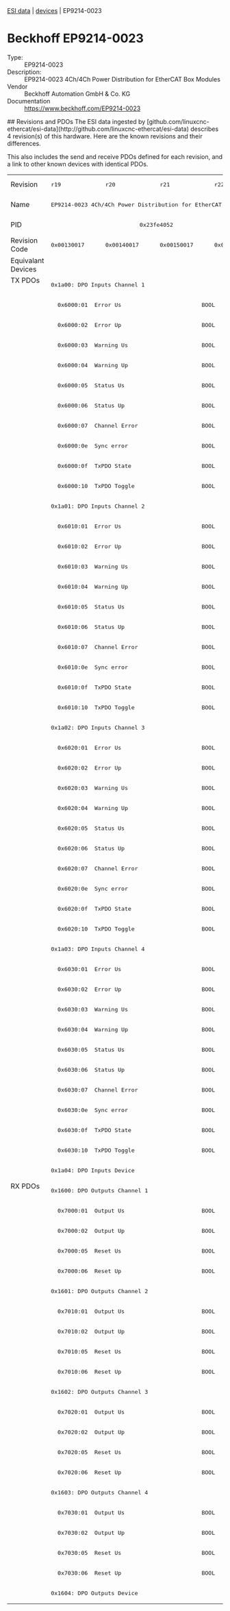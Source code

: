 <div class="nav"><a href="/esi-data">ESI data</a> | <a href="/esi-data/devices">devices</a> | EP9214-0023</div>

#  Beckhoff EP9214-0023

<dl>
  <dt>Type:</dt><dd>EP9214-0023</dd>
  <dt>Description:</dt><dd>EP9214-0023 4Ch/4Ch Power Distribution for EtherCAT Box Modules</dd>
  <dt>Vendor</dt><dd>Beckhoff Automation GmbH & Co. KG</dd>
  <dt>Documentation</dt><dd><a href="https://www.beckhoff.com/EP9214-0023">https://www.beckhoff.com/EP9214-0023</a></dd>
</dl>
## Revisions and PDOs
The ESI data ingested by [github.com/linuxcnc-ethercat/esi-data](http://github.com/linuxcnc-ethercat/esi-data) describes 4 revision(s) of this hardware.  Here are the known revisions and their differences.

This also includes the send and receive PDOs defined for each revision, and a link to other known devices with identical PDOs.

<table>
<tr >
<td class="first">Revision</td>
<td ><pre>r19</pre></td>
<td ><pre>r20</pre></td>
<td ><pre>r21</pre></td>
<td ><pre>r22</pre></td>
</tr>
<tr >
<td class="first">Name</td>
<td  colspan=4 align="center"><pre>EP9214-0023 4Ch/4Ch Power Distribution for EtherCAT Box Modules</pre></td>
</tr>
<tr >
<td class="first">PID</td>
<td  colspan=4 align="center"><pre>0x23fe4052</pre></td>
</tr>
<tr >
<td class="first">Revision Code</td>
<td ><pre>0x00130017</pre></td>
<td ><pre>0x00140017</pre></td>
<td ><pre>0x00150017</pre></td>
<td ><pre>0x00160017</pre></td>
</tr>
<tr >
<td class="first">Equivalant Devices</td>
<td  colspan=4 align="center"></td>
</tr>
<tr class="txpdo pdosection">
<td class="first" rowspan=45 valign=top>TX PDOs</td>
<td colspan=4 align="left"><pre>0x1a00: DPO Inputs Channel 1</pre></td>
<td></td>
</tr>
<tr class="txpdo">
<td  colspan=4 align="left"><pre>  0x6000:01  Error Us                        BOOL</pre></td>
</tr>
<tr class="txpdo">
<td  colspan=4 align="left"><pre>  0x6000:02  Error Up                        BOOL</pre></td>
</tr>
<tr class="txpdo">
<td  colspan=4 align="left"><pre>  0x6000:03  Warning Us                      BOOL</pre></td>
</tr>
<tr class="txpdo">
<td  colspan=4 align="left"><pre>  0x6000:04  Warning Up                      BOOL</pre></td>
</tr>
<tr class="txpdo">
<td  colspan=4 align="left"><pre>  0x6000:05  Status Us                       BOOL</pre></td>
</tr>
<tr class="txpdo">
<td  colspan=4 align="left"><pre>  0x6000:06  Status Up                       BOOL</pre></td>
</tr>
<tr class="txpdo">
<td  colspan=4 align="left"><pre>  0x6000:07  Channel Error                   BOOL</pre></td>
</tr>
<tr class="txpdo">
<td  colspan=4 align="left"><pre>  0x6000:0e  Sync error                      BOOL</pre></td>
</tr>
<tr class="txpdo">
<td  colspan=4 align="left"><pre>  0x6000:0f  TxPDO State                     BOOL</pre></td>
</tr>
<tr class="txpdo">
<td  colspan=4 align="left"><pre>  0x6000:10  TxPDO Toggle                    BOOL</pre></td>
</tr>
<tr class="txpdo pdosection">
<td  colspan=4 align="left"><pre>0x1a01: DPO Inputs Channel 2</pre></td>
</tr>
<tr class="txpdo">
<td  colspan=4 align="left"><pre>  0x6010:01  Error Us                        BOOL</pre></td>
</tr>
<tr class="txpdo">
<td  colspan=4 align="left"><pre>  0x6010:02  Error Up                        BOOL</pre></td>
</tr>
<tr class="txpdo">
<td  colspan=4 align="left"><pre>  0x6010:03  Warning Us                      BOOL</pre></td>
</tr>
<tr class="txpdo">
<td  colspan=4 align="left"><pre>  0x6010:04  Warning Up                      BOOL</pre></td>
</tr>
<tr class="txpdo">
<td  colspan=4 align="left"><pre>  0x6010:05  Status Us                       BOOL</pre></td>
</tr>
<tr class="txpdo">
<td  colspan=4 align="left"><pre>  0x6010:06  Status Up                       BOOL</pre></td>
</tr>
<tr class="txpdo">
<td  colspan=4 align="left"><pre>  0x6010:07  Channel Error                   BOOL</pre></td>
</tr>
<tr class="txpdo">
<td  colspan=4 align="left"><pre>  0x6010:0e  Sync error                      BOOL</pre></td>
</tr>
<tr class="txpdo">
<td  colspan=4 align="left"><pre>  0x6010:0f  TxPDO State                     BOOL</pre></td>
</tr>
<tr class="txpdo">
<td  colspan=4 align="left"><pre>  0x6010:10  TxPDO Toggle                    BOOL</pre></td>
</tr>
<tr class="txpdo pdosection">
<td  colspan=4 align="left"><pre>0x1a02: DPO Inputs Channel 3</pre></td>
</tr>
<tr class="txpdo">
<td  colspan=4 align="left"><pre>  0x6020:01  Error Us                        BOOL</pre></td>
</tr>
<tr class="txpdo">
<td  colspan=4 align="left"><pre>  0x6020:02  Error Up                        BOOL</pre></td>
</tr>
<tr class="txpdo">
<td  colspan=4 align="left"><pre>  0x6020:03  Warning Us                      BOOL</pre></td>
</tr>
<tr class="txpdo">
<td  colspan=4 align="left"><pre>  0x6020:04  Warning Up                      BOOL</pre></td>
</tr>
<tr class="txpdo">
<td  colspan=4 align="left"><pre>  0x6020:05  Status Us                       BOOL</pre></td>
</tr>
<tr class="txpdo">
<td  colspan=4 align="left"><pre>  0x6020:06  Status Up                       BOOL</pre></td>
</tr>
<tr class="txpdo">
<td  colspan=4 align="left"><pre>  0x6020:07  Channel Error                   BOOL</pre></td>
</tr>
<tr class="txpdo">
<td  colspan=4 align="left"><pre>  0x6020:0e  Sync error                      BOOL</pre></td>
</tr>
<tr class="txpdo">
<td  colspan=4 align="left"><pre>  0x6020:0f  TxPDO State                     BOOL</pre></td>
</tr>
<tr class="txpdo">
<td  colspan=4 align="left"><pre>  0x6020:10  TxPDO Toggle                    BOOL</pre></td>
</tr>
<tr class="txpdo pdosection">
<td  colspan=4 align="left"><pre>0x1a03: DPO Inputs Channel 4</pre></td>
</tr>
<tr class="txpdo">
<td  colspan=4 align="left"><pre>  0x6030:01  Error Us                        BOOL</pre></td>
</tr>
<tr class="txpdo">
<td  colspan=4 align="left"><pre>  0x6030:02  Error Up                        BOOL</pre></td>
</tr>
<tr class="txpdo">
<td  colspan=4 align="left"><pre>  0x6030:03  Warning Us                      BOOL</pre></td>
</tr>
<tr class="txpdo">
<td  colspan=4 align="left"><pre>  0x6030:04  Warning Up                      BOOL</pre></td>
</tr>
<tr class="txpdo">
<td  colspan=4 align="left"><pre>  0x6030:05  Status Us                       BOOL</pre></td>
</tr>
<tr class="txpdo">
<td  colspan=4 align="left"><pre>  0x6030:06  Status Up                       BOOL</pre></td>
</tr>
<tr class="txpdo">
<td  colspan=4 align="left"><pre>  0x6030:07  Channel Error                   BOOL</pre></td>
</tr>
<tr class="txpdo">
<td  colspan=4 align="left"><pre>  0x6030:0e  Sync error                      BOOL</pre></td>
</tr>
<tr class="txpdo">
<td  colspan=4 align="left"><pre>  0x6030:0f  TxPDO State                     BOOL</pre></td>
</tr>
<tr class="txpdo">
<td  colspan=4 align="left"><pre>  0x6030:10  TxPDO Toggle                    BOOL</pre></td>
</tr>
<tr class="txpdo pdosection">
<td  colspan=4 align="left"><pre>0x1a04: DPO Inputs Device</pre></td>
</tr>
<tr class="rxpdo pdosection">
<td class="first" rowspan=21 valign=top>RX PDOs</td>
<td colspan=4 align="left"><pre>0x1600: DPO Outputs Channel 1</pre></td>
<td></td>
</tr>
<tr class="rxpdo">
<td  colspan=4 align="left"><pre>  0x7000:01  Output Us                       BOOL</pre></td>
</tr>
<tr class="rxpdo">
<td  colspan=4 align="left"><pre>  0x7000:02  Output Up                       BOOL</pre></td>
</tr>
<tr class="rxpdo">
<td  colspan=4 align="left"><pre>  0x7000:05  Reset Us                        BOOL</pre></td>
</tr>
<tr class="rxpdo">
<td  colspan=4 align="left"><pre>  0x7000:06  Reset Up                        BOOL</pre></td>
</tr>
<tr class="rxpdo pdosection">
<td  colspan=4 align="left"><pre>0x1601: DPO Outputs Channel 2</pre></td>
</tr>
<tr class="rxpdo">
<td  colspan=4 align="left"><pre>  0x7010:01  Output Us                       BOOL</pre></td>
</tr>
<tr class="rxpdo">
<td  colspan=4 align="left"><pre>  0x7010:02  Output Up                       BOOL</pre></td>
</tr>
<tr class="rxpdo">
<td  colspan=4 align="left"><pre>  0x7010:05  Reset Us                        BOOL</pre></td>
</tr>
<tr class="rxpdo">
<td  colspan=4 align="left"><pre>  0x7010:06  Reset Up                        BOOL</pre></td>
</tr>
<tr class="rxpdo pdosection">
<td  colspan=4 align="left"><pre>0x1602: DPO Outputs Channel 3</pre></td>
</tr>
<tr class="rxpdo">
<td  colspan=4 align="left"><pre>  0x7020:01  Output Us                       BOOL</pre></td>
</tr>
<tr class="rxpdo">
<td  colspan=4 align="left"><pre>  0x7020:02  Output Up                       BOOL</pre></td>
</tr>
<tr class="rxpdo">
<td  colspan=4 align="left"><pre>  0x7020:05  Reset Us                        BOOL</pre></td>
</tr>
<tr class="rxpdo">
<td  colspan=4 align="left"><pre>  0x7020:06  Reset Up                        BOOL</pre></td>
</tr>
<tr class="rxpdo pdosection">
<td  colspan=4 align="left"><pre>0x1603: DPO Outputs Channel 4</pre></td>
</tr>
<tr class="rxpdo">
<td  colspan=4 align="left"><pre>  0x7030:01  Output Us                       BOOL</pre></td>
</tr>
<tr class="rxpdo">
<td  colspan=4 align="left"><pre>  0x7030:02  Output Up                       BOOL</pre></td>
</tr>
<tr class="rxpdo">
<td  colspan=4 align="left"><pre>  0x7030:05  Reset Us                        BOOL</pre></td>
</tr>
<tr class="rxpdo">
<td  colspan=4 align="left"><pre>  0x7030:06  Reset Up                        BOOL</pre></td>
</tr>
<tr class="rxpdo pdosection">
<td  colspan=4 align="left"><pre>0x1604: DPO Outputs Device</pre></td>
</tr>
</table>
